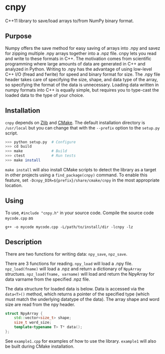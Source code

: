 # cnpy

C++11 library to save/load arrays to/from NumPy binary format.

## Purpose

Numpy offers the save method for easy saving of arrays into .npy and savez for
zipping multiple .npy arrays together into a .npz file. cnpy lets you read and
write to these formats in C++. The motivation comes from scientific programming
where large amounts of data are generated in C++ and analyzed in Python.
Writing to .npy has the advantage of using low-level C++ I/O (fread and fwrite)
for speed and binary format for size. The .npy file header takes care of
specifying the size, shape, and data type of the array, so specifying the
format of the data is unnecessary.
Loading data written in numpy formats into C++ is equally simple, but requires
you to type-cast the loaded data to the type of your choice.

## Installation

`cnpy` depends on [Zlib](https://www.zlib.net/) and [CMake](https://cmake.org/).
The default installation directory is `/usr/local` but you can change that with
the `--prefix` option to the `setup.py` script.
```bash
>>> python setup.py  # Configure
>>> cd build
>>> make             # Build
>>> ctest            # Run tests
>>> make install
```
`make install` will also install CMake scripts to detect the library as a target
in other projects using a `find_package(cnpy)` command.
To enable this feature, set `-Dcnpy_DIR=${prefix}/share/cmake/cnpy` in the most
appropriate location.

## Using

To use, `#include "cnpy.h"` in your source code. Compile the source code `mycode.cpp` as

```
g++ -o mycode mycode.cpp -L/path/to/install/dir -lcnpy -lz
```

## Description

There are two functions for writing data: `npy_save`, `npz_save`.

There are 3 functions for reading. `npy_load` will load a .npy file.
`npz_load(fname)` will load a .npz and return a dictionary of `NpyArray`
structues. `npz_load(fname, varname)` will load and return the NpyArray for data
varname from the specified .npz file.

The data structure for loaded data is below. Data is accessed via the `data<T>()`
method, which returns a pointer of the specified type (which must match the
underlying datatype of the data). The array shape and word size are read from
the npy header.

```C++
struct NpyArray {
    std::vector<size_t> shape;
    size_t word_size;
    template<typename T> T* data();
};
```

See `example1.cpp` for examples of how to use the library. `example1` will also
be built during CMake installation.
